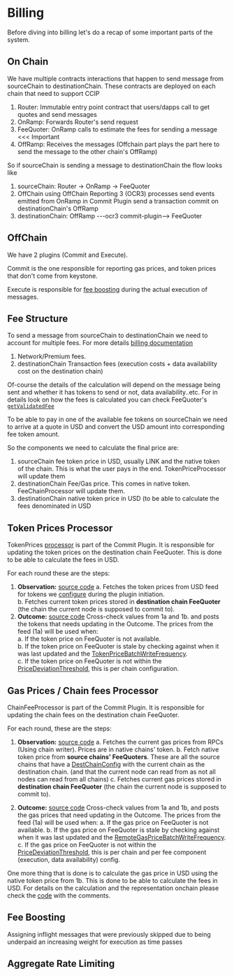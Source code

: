 # Billing

Before diving into billing let's do a recap of some important parts of the system.

## On Chain

We have multiple contracts interactions that happen to send message from sourceChain to destinationChain. These contracts are deployed on each chain that need to support CCIP
1. Router: Immutable entry point contract that users/dapps call to get quotes and send messages
2. OnRamp: Forwards Router's send request
3. FeeQuoter: OnRamp calls to estimate the fees for sending a message <<< Important
4. OffRamp: Receives the messages (Offchain part plays the part here to send the message to the other chain's OffRamp)

So if sourceChain is sending a message to destinationChain the flow looks like

1. sourceChain: Router -> OnRamp -> FeeQuoter
2. OffChain using OffChain Reporting 3 (OCR3) processes send events emitted from OnRamp in Commit Plugin send a transaction commit on destinationChain's OffRamp
3. destinationChain: OffRamp ---ocr3 commit-plugin--> FeeQuoter

## OffChain

We have 2 plugins (Commit and Execute).

Commit is the one responsible for reporting gas prices, and token prices that don't come from keystone.

Execute is responsible for [fee boosting](https://github.com/smartcontractkit/chainlink-ccip/blob/28a1b54783a0023e82f92833aa8379164e799bf2/docs/billing.md#fee-boosting) during the actual execution of messages.

## Fee Structure

To send a message from sourceChain to destinationChain we need to account for multiple fees. For more details [billing documentation](https://docs.chain.link/ccip/billing)

1. Network/Premium fees.
2. destinationChain Transaction fees (execution costs + data availability cost on the destination chain)

Of-course the details of the calculation will depend on the message being sent and whether it has tokens to send or not, data availability..etc.
For in details look on how the fees is calculated you can check FeeQuoter's [`getValidatedFee`](https://github.com/smartcontractkit/chainlink/blob/37f3132362ec90b0b1c12fb1b69b9c16c46b399d/contracts/src/v0.8/ccip/FeeQuoter.sol#L498)

To be able to pay in one of the available fee tokens on sourceChain we need to arrive at a quote in USD and convert the USD amount into corresponding fee token amount.

So the components we need to calculate the final price are:
1. sourceChain fee token price in USD, usually LINK and the native token of the chain. This is what the user pays in the end. TokenPriceProcessor will update them 
2. destinationChain Fee/Gas price. This comes in native token. FeeChainProcessor will update them.
3. destinationChain native token price in USD (to be able to calculate the fees denominated in USD


## Token Prices Processor

TokenPrices [processor](https://github.com/smartcontractkit/chainlink-ccip/blob/f151a0cb6f3838be4e8290c7f5695d58d065a18a/commit/tokenprice/processor.go#L20-L20) is part of the Commit Plugin. It is responsible for updating the token prices on the destination chain FeeQuoter. 
This is done to be able to calculate the fees in USD.

For each round these are the steps:
1. **Observation:**  [source code](https://github.com/smartcontractkit/chainlink-ccip/blob/f151a0cb6f3838be4e8290c7f5695d58d065a18a/commit/tokenprice/observation.go)
   a. Fetches the token prices from USD feed for tokens we [configure](https://github.com/smartcontractkit/chainlink-ccip/blob/f03ff5183eb8323ba8e0a13dc58d1da13b755307/pluginconfig/commit.go#L89-L91) during the plugin initiation.   
   b. Fetches current token prices stored in **destination chain FeeQuoter** (the chain the current node is supposed to commit to).
2. **Outcome:**  [source code](https://github.com/smartcontractkit/chainlink-ccip/blob/f151a0cb6f3838be4e8290c7f5695d58d065a18a/commit/tokenprice/outcome.go)
Cross-check values from 1a and 1b. and posts the tokens that needs updating in the Outcome. The prices from the feed (1a) will be used when:  
   a. If the token price on FeeQuoter is not available.  
   b. If the token price on FeeQuoter is stale by checking against when it was last updated and the [TokenPriceBatchWriteFrequency](https://github.com/smartcontractkit/chainlink-ccip/blob/f03ff5183eb8323ba8e0a13dc58d1da13b755307/pluginconfig/commit.go#L87).  
   c. If the token price on FeeQuoter is not within the [PriceDeviationThreshold](https://github.com/smartcontractkit/chainlink-ccip/blob/f03ff5183eb8323ba8e0a13dc58d1da13b755307/pluginconfig/commit.go#L41), this is per chain configuration.
   

## Gas Prices / Chain fees Processor


ChainFeeProcessor is part of the Commit Plugin. It is responsible for updating the chain fees on the destination chain FeeQuoter.

For each round, these are the steps:

1. **Observation:** [source code](https://github.com/smartcontractkit/chainlink-ccip/blob/f151a0cb6f3838be4e8290c7f5695d58d065a18a/commit/chainfee/observation.go)
   a. Fetches the current gas prices from RPCs (Using chain writer). Prices are in native chains' token.
   b. Fetch native token price from **source chains' FeeQuoters**. These are all the source chains that have a [DestChainConfig](https://github.com/smartcontractkit/chainlink/blob/12af1de88238e0e918177d6b5622070417f48adf/contracts/src/v0.8/ccip/onRamp/OnRamp.sol#L406-L414) with the current chain as the destination chain. (and that the current node can read from as not all nodes can read from all chains)
   c. Fetches current gas prices stored in **destination chain FeeQuoter** (the chain the current node is supposed to commit to).

2. **Outcome:** [source code](https://github.com/smartcontractkit/chainlink-ccip/blob/f151a0cb6f3838be4e8290c7f5695d58d065a18a/commit/chainfee/outcome.go)
   Cross-check values from 1a and 1b, and posts the gas prices that need updating in the Outcome. The prices from the feed (1a) will be used when:
   a. If the gas price on FeeQuoter is not available.
   b. If the gas price on FeeQuoter is stale by checking against when it was last updated and the [RemoteGasPriceBatchWriteFrequency](https://github.com/smartcontractkit/chainlink-ccip/blob/f03ff5183eb8323ba8e0a13dc58d1da13b755307/pluginconfig/commit.go#L80).
   c. If the gas price on FeeQuoter is not within the [PriceDeviationThreshold](https://github.com/smartcontractkit/chainlink-ccip/blob/f03ff5183eb8323ba8e0a13dc58d1da13b755307/pluginconfig/commit.go#L31-L32), this is per chain and per fee component (execution, data availability) config.

One more thing that is done is to calculate the gas price in USD using the native token price from 1b. This is done to be able to calculate the fees in USD. For details on the calculation and the representation onchain please check the [code](https://github.com/smartcontractkit/chainlink-ccip/blob/5c54ab8396e3409cefef84dfa29d27920fc0ca46/commit/chainfee/outcome.go#L35-L81) with the comments.

## Fee Boosting

Assigning inflight messages that were previously skipped due to being underpaid an increasing weight for execution as time passes

## Aggregate Rate Limiting

